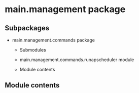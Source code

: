 # main.management package

## Subpackages


* main.management.commands package


    * Submodules


    * main.management.commands.runapscheduler module


    * Module contents


## Module contents
